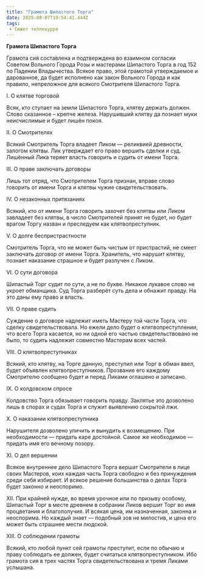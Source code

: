 ```yaml
---
title: "Грамота Шипастого Торга"
date: 2025-08-07T19:54:41.444Z
tags:
 - Сюжет теллекурре
---
```


**Грамота Шипастого Торга**

Грамота сия составлена и подтверждена во взаимном согласии Советом
Вольного Города Розы и мастерами Шипастого Торга в год 152 по Падении
Владычества. Всякое право, этой грамотой утверждаемое и дарованное, да
будет исполнено как закон Вольного Города и как правило, непреложное для
всякого Смотрителя Шипастого Торга.

I. О клятве торговой

Всяк, кто ступает на земли Шипастого Торга, клятву держать должен. Слово
сказанное – крепче железа. Нарушивший клятву да познает муки
неисчислимые и будет лишён покоя.

II\. О Смотрителях

Всякий Смотритель Торга владеет Ликом — реликвией древности, залогом
клятвы. Лик утверждает его право вершить сделки и суд. Лишённый Лика
теряет власть говорить и судить от имени Торга.

III\. О праве заключать договоры

Лишь тот отряд, что Смотрителем Торга признан, вправе слово говорить от
имени Торга и клятвы чужие свидетельствовать.

IV\. О незаконных притязаниях

Всякий, кто от имени Торга говорить захочет без клятвы или Ликом
завладеет без клятвы, в число Смотрителей принят не будет, но будет
врагом Торгу назван и преследуем как клятвопреступник.

V. О долге беспристрастности

Смотритель Торга, что не может быть чистым от пристрастий, не смеет
заключать договор от имени Торга. Хранитель, что нарушит клятву, познает
наказание страшное и будет разлучен с Ликом.

VI\. О сути договора

Шипастый Торг судит по сути, а не по букве. Никакое лукавое слово не
укроет обманщика. Суд Торга разберёт суть дела и обнажит правду. На это
даны ему право и власть.

VII\. О праве судить

Суждение о договоре надлежит иметь Мастеру той части Торга, что сделку
свидетельствовала. Но ежели дело будет о клятвопреступлении, что всего
Торга касается, но ни одной его частью свидетельствовано не было, то
судить надлежит совместно Мастерам всех частей.

VIII\. О клятвопреступниках

Всякий, кто клятву, на Торге данную, преступил или Торг в обман ввел,
будет объявлен клятвопреступников. Прозвание его каждому Смотрителю
сообщено будет и перед Ликами оглашено и записано.

IX\. О колдовском спросе

Колдовство Торга обязывает говорить правду. Заклятье это дозволено лишь
в спорах и судах Торга и служит выявлению сокрытой лжи.

X. О наказании клятвопреступника

Нарушителя дозволено уличить и вынудить к возмещению. При необходимости
— придать каре достойной. Самое же необходимое — придать имя его вечному
позору.

XI\. О дел вершении

Всякое внутреннее дело Шипастого Торга вершат Смотрители в лице своих
Мастеров, коих каждая часть Торга свободно и без принуждения среди себя
избирает. И всякое решение большинства о делах Торга будет законно и
неоспоримо.

XII\. При крайней нужде, во время урочное или по призыву особому,
Шипастый Торг в месте древнем в собрании Ликов вершит Торг во имя
процветания и благополучия. И всякая цена, им назначенная, законна и
неоспорима. Но каждый знает — подобный зов не милостив, и цена его может
быть страшнее мести людской.

XIII\. О соблюдении грамоты

Всякий, кто любой пункт сей грамоты преступит, если по обычаю и праву
соблюдать ее должен, будет считаться клятвопреступником. Ибо грамота сия
в трех частях Торга свидетельствована и тремя Ликами услышана.
